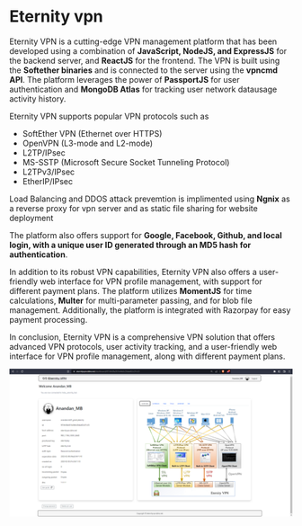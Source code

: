 <h1>Eternity vpn</h1>

<p>Eternity VPN is a cutting-edge VPN management platform that has been developed using a combination of <strong>JavaScript, NodeJS, and ExpressJS</strong> for the backend server, and <strong>ReactJS</strong> for the frontend. The VPN is built using the <strong>Softether binaries</strong> and is connected to the server using the <strong>vpncmd API</strong>. The platform leverages the power of <strong>PassportJS</strong> for user authentication and <strong>MongoDB Atlas</strong> for tracking user network datausage activity history.</p>

<p>Eternity VPN supports popular VPN protocols such as</p> 
<ul>
<li>SoftEther VPN (Ethernet over HTTPS)</li>
<li>OpenVPN (L3-mode and L2-mode)</li>
<li>L2TP/IPsec</li>
<li>MS-SSTP (Microsoft Secure Socket Tunneling Protocol)</li>
<li>L2TPv3/IPsec</li>
<li>EtherIP/IPsec</li>
</ul>
Load Balancing and DDOS attack prevemtion is implimented using <strong>Ngnix</strong> as a reverse proxy for vpn server and as static file sharing for website deployment

The platform also offers support for <strong>Google, Facebook, Github, and local login, with a unique user ID generated through an MD5 hash for authentication</strong>.

In addition to its robust VPN capabilities, Eternity VPN also offers a user-friendly web interface for VPN profile management, with support for different payment plans. The platform utilizes <strong>MomentJS</strong> for time calculations, <strong>Multer</strong> for multi-parameter passing, and for blob file management. Additionally, the platform is integrated with Razorpay for easy payment processing.

In conclusion, Eternity VPN is a comprehensive VPN solution that offers advanced VPN protocols, user activity tracking, and a user-friendly web interface for VPN profile management, along with different payment plans.

![output](client/public/images/output.png)
